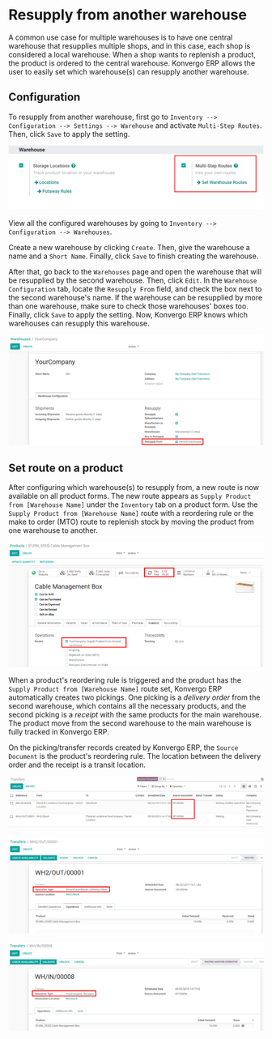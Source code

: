 # Resupply from another warehouse

A common use case for multiple warehouses is to have one central
warehouse that resupplies multiple shops, and in this case, each shop is
considered a local warehouse. When a shop wants to replenish a product,
the product is ordered to the central warehouse. Konvergo ERP allows the user to
easily set which warehouse(s) can resupply another warehouse.

## Configuration

To resupply from another warehouse, first go to
`Inventory --> Configuration -->
Settings --> Warehouse` and activate `Multi-Step Routes`. Then, click
`Save` to apply the setting.

<img src="resupply_warehouses/virtual-warehouses-settings.png"
class="align-center"
alt="Enable Multi-Step Routes in Inventory settings." />

View all the configured warehouses by going to
`Inventory --> Configuration -->
Warehouses`.

Create a new warehouse by clicking `Create`. Then, give the warehouse a
name and a `Short Name`. Finally, click `Save` to finish creating the
warehouse.

After that, go back to the `Warehouses` page and open the warehouse that
will be resupplied by the second warehouse. Then, click `Edit`. In the
`Warehouse
Configuration` tab, locate the `Resupply From` field, and check the box
next to the second warehouse's name. If the warehouse can be resupplied
by more than one warehouse, make sure to check those warehouses' boxes
too. Finally, click `Save` to apply the setting. Now, Konvergo ERP knows which
warehouses can resupply this warehouse.

<img src="resupply_warehouses/resupply-from-second-warehouse.png"
class="align-center"
alt="Supply one warehouse with another in the Warehouse Configuration tab." />

## Set route on a product

After configuring which warehouse(s) to resupply from, a new route is
now available on all product forms. The new route appears as
`Supply Product from [Warehouse Name]` under the `Inventory` tab on a
product form. Use the `Supply Product from [Warehouse
Name]` route with a reordering rule or the make to order (MTO) route to
replenish stock by moving the product from one warehouse to another.

<img src="resupply_warehouses/product-resupply-route-settings.png"
class="align-center"
alt="Route setting which enables a product to resupplied from a second warehouse." />

When a product's reordering rule is triggered and the product has the
`Supply Product
from [Warehouse Name]` route set, Konvergo ERP automatically creates two
pickings. One picking is a *delivery order* from the second warehouse,
which contains all the necessary products, and the second picking is a
*receipt* with the same products for the main warehouse. The product
move from the second warehouse to the main warehouse is fully tracked in
Konvergo ERP.

On the picking/transfer records created by Konvergo ERP, the `Source Document`
is the product's reordering rule. The location between the delivery
order and the receipt is a transit location.

<img
src="resupply_warehouses/resupply-receipts-from-reordering-rule.png"
class="align-center"
alt="A reordering rule automatically creates two receipts for stock between warehouses." />

<img src="resupply_warehouses/second-warehouse-delivery-order.png"
class="align-center"
alt="A warehouse order for resupplying one warehouse&#39;s stock with another." />

<img src="resupply_warehouses/second-warehouse-stock-receipt.png"
class="align-center"
alt="A receipt for stock received to one warehouse from another." />
